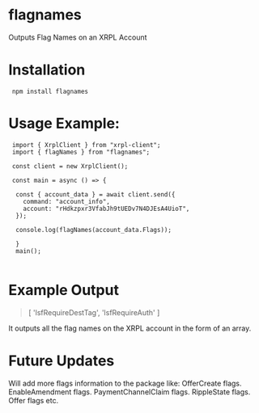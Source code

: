 # flagnames
Outputs Flag Names on an XRPL Account


# Installation 
``` npm install flagnames```

# Usage Example:
``` 
 import { XrplClient } from "xrpl-client";
 import { flagNames } from "flagnames";
 
 const client = new XrplClient();
 
 const main = async () => {
 
  const { account_data } = await client.send({
    command: "account_info",
    account: "rHdkzpxr3VfabJh9tUEDv7N4DJEsA4UioT",
  });
  
  console.log(flagNames(account_data.Flags));
    
  }
  main();
  
  ```
  
  # Example Output
  > [ 'lsfRequireDestTag', 'lsfRequireAuth' ]

It outputs all the flag names on the XRPL account in the form of an array.

# Future Updates
Will add more flags information to the package like:
OfferCreate flags.
EnableAmendment flags.
PaymentChannelClaim flags.
RippleState flags.
Offer flags etc.
